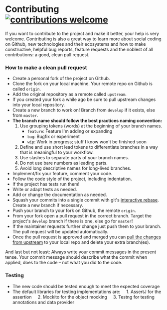 Contributing [![contributions welcome](https://img.shields.io/badge/contributions-welcome-brightgreen.svg?style=flat)](https://github.com/dwyl/esta/issues)
============
If you want to contribute to the project and make it better, your help is very welcome. Contributing is also a great way to learn more about social coding on Github, new 
technologies and their ecosystems and how to make constructive, helpful bug reports, feature requests and the noblest of all contributions: a good, clean pull request.

### How to make a clean pull request

- Create a personal fork of the project on Github.
- Clone the fork on your local machine. Your remote repo on Github is called `origin`.
- Add the original repository as a remote called `upstream`.
- If you created your fork a while ago be sure to pull upstream changes into your local repository.
- Create a new branch to work on! Branch from `develop` if it exists, else from `master`.
- **The branch name should follow the best practices naming convention:**
    1. Use grouping tokens (words) at the beginning of your branch names.
        * `feature`: Feature I'm adding or expanding
        * `bug`: Bugfix or experiment
        * `wip`: Work in progress; stuff I know won't be finished soon
    2. Define and use short lead tokens to differentiate branches in a way that is meaningful to your workflow.
    3. Use slashes to separate parts of your branch names.
    4. Do not use bare numbers as leading parts.
    5. Avoid long descriptive names for long-lived branches.
- Implement/fix your feature, comment your code.
- Follow the code style of the project, including indentation.
- If the project has tests run them!
- Write or adapt tests as needed.
- Add or change the documentation as needed.
- Squash your commits into a single commit with git's [interactive rebase](https://help.github.com/articles/interactive-rebase). Create a new branch if necessary.
- Push your branch to your fork on Github, the remote `origin`.
- From your fork open a pull request in the correct branch. Target the project's `develop` branch if there is one, else go for `master`!
- If the maintainer requests further change just push them to your branch. The pull request will be updated automatically.
- Once the pull request is approved and merged you can [pull the changes from upstream](https://help.github.com/articles/syncing-a-fork/) to your local repo and delete your extra branch(es).

And last but not least: Always write your commit messages in the present tense. Your commit message should describe what the commit when applied, does to the code – not what you
did to the code.

### Testing

- The new code should be tested enough to meet the expected coverage
- The default libraries for testing implementations are:
    1. AssertJ for the assertion
    2. Mockito for the object mocking
    3. Testng for testing annotations and data provider